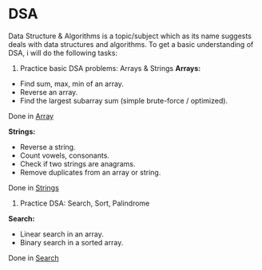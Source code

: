 # DSA
Data Structure & Algorithms is a topic/subject which as its name suggests deals with data structures and algorithms.
To get a basic understanding of DSA, i will do the following tasks:
1. Practice basic DSA problems: Arrays & Strings
**Arrays:**

- Find sum, max, min of an array.
- Reverse an array.
- Find the largest subarray sum (simple brute-force / optimized).

Done in [Array](Array.java)

**Strings:**

- Reverse a string.
- Count vowels, consonants.
- Check if two strings are anagrams.
- Remove duplicates from an array or string.

Done in [Strings](string.java)

1. Practice DSA: Search, Sort, Palindrome

**Search:**

- Linear search in an array.
- Binary search in a sorted array.

Done in [Search](Search.java)



